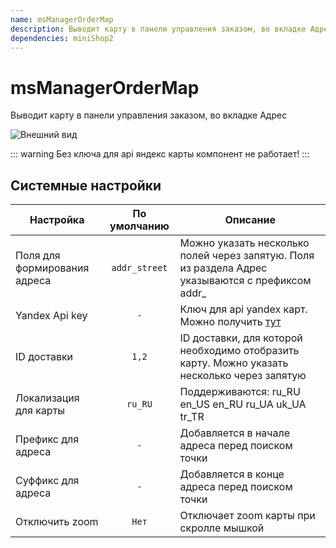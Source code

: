 ```yaml
---
name: msManagerOrderMap
description: Выводит карту в панели управления заказом, во вкладке Адрес
dependencies: miniShop2
---
```


# msManagerOrderMap

Выводит карту в панели управления заказом, во вкладке Адрес

![Внешний вид](https://file.modx.pro/files/a/c/9/ac9aeeb79b4177b71b1b01d3c2a3fdc1.png)

::: warning
Без ключа для api яндекс карты компонент не работает!
:::

## Системные настройки

| Настройка                    | По умолчанию  | Описание                                                                                         |
| ---------------------------- | :-----------: | ------------------------------------------------------------------------------------------------ |
| Поля для формирования адреса | `addr_street` | Можно указать несколько полей через запятую. Поля из раздела Адрес указываются с префиксом addr_ |
| Yandex Api key               | `-`           | Ключ для api yandex карт. Можно получить [тут](https://developer.tech.yandex.ru/services/)       |
| ID доставки                  | `1,2`         | ID доставки, для которой необходимо отобразить карту. Можно указать несколько через запятую      |
| Локализация для карты        | `ru_RU`       | Поддерживаются: ru_RU  en_US  en_RU  ru_UA  uk_UA  tr_TR                                         |
| Префикс для адреса           | `-`           | Добавляется в начале адреса перед поиском точки                                                  |
| Суффикс для адреса           | `-`           | Добавляется в конце адреса перед поиском точки                                                   |
| Отключить zoom               | `Нет`         | Отключает zoom карты при скролле мышкой                                                          |
